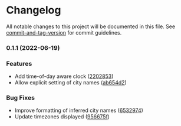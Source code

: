 # Changelog

All notable changes to this project will be documented in this file. See [commit-and-tag-version](https://github.com/absolute-version/commit-and-tag-version) for commit guidelines.

### 0.1.1 (2022-06-19)


### Features

* Add time-of-day aware clock ([2202853](https://github.com/TimothyJones/can-i-call-clock/commit/22028531b850dccbdf4b954caddaf463ffed2e4f))
* Allow explicit setting of city names ([ab654d2](https://github.com/TimothyJones/can-i-call-clock/commit/ab654d2547282276a6ffd79b7eea46e7d45e0614))


### Bug Fixes

* Improve formatting of inferred city names ([6532974](https://github.com/TimothyJones/can-i-call-clock/commit/65329745fb0efa3eb59729cba61dbff80212fc36))
* Update timezones displayed ([956675f](https://github.com/TimothyJones/can-i-call-clock/commit/956675f6112311b2e141170cfc35602af6452eb1))
